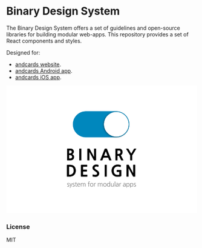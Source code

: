 # Binary Design System

The Binary Design System offers a set of guidelines and open-source libraries for building modular web-apps. This repository provides a set of React components and styles.

Designed for:

- [andcards website](https://andcards.com).
- [andcards Android app](https://play.google.com/store/apps/details?id=com.cardscorp.contacts).
- [andcards iOS app](https://itunes.apple.com/us/app/andcards-suite/id1291226540?mt=8).

<img src="https://github.com/andcards/binary-ui/blob/master/cover.png" />

### License

MIT
